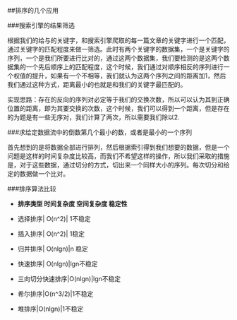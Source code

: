 ##排序的几个应用

###搜索引擎的结果筛选

根据我们的给与的关键字，和搜索引擎爬取的每一篇文章的关键字进行一个匹配，通过关键字的匹配程度来做一筛选。此时有两个关键字的数据集，一个是关键字的序列，一个是我们所要进行比对的，通过这两个数据集，我们要检测的是这两个数据集的一个先后顺序上的匹配程度，这个时候，我们通过对顺序相反的序列进行一个权值的提升，如果有一个不相等，我们就认为这两个序列之间的距离加1，然后我们通过这种方式，距离最小的也就是和我们的关键字最匹配的。

实现思路：存在的反向的序列对必定等于我们的交换次数，所以可以认为其到正确位置的距离，即为其要交换的次数，这个时候，我们可以得到一个距离，但是存在的为题是有一些无序对，我们计算了两次，所以需要我们除以2.

###求给定数据流中的倒数第几个最小的数，或者是最小的一个序列

首先想到的是将数据全部进行排列，然后根据索引得到我们想要的数据，但是一个问题是这样的时间复杂度比较高，而我们不希望这样的操作，所以我们采取的措施是，对于这些数据，通过切分的方式，切出来一个同样大小的序列。每次切分和给定的数据做一个比对。

###排序算法比较

- **排序类型    时间复杂度    空间复杂度    稳定性**    

 - 选择排序| O(n^2)| 1不稳定 
 - 插入排序| O(n^2)| 1稳定
 - 归并排序| O(nlgn)|n 稳定
 - 快速排序| O(nlgn)|lgn不稳定
 - 三向切分快速排序|O(nlgn)|lgn不稳定
 - 希尔排序|O(n^3/2)|1不稳定
 -  堆排序|O(nlgn)|1不稳定    

